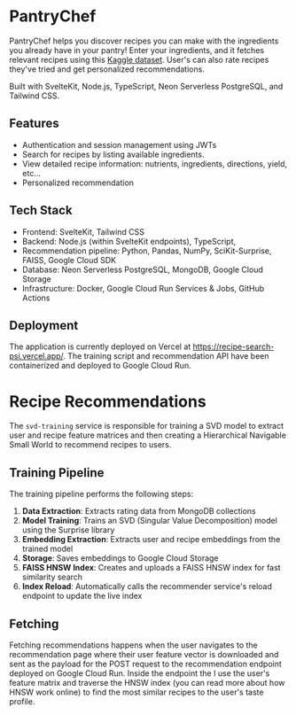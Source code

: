 # PantryChef

PantryChef helps you discover recipes you can make with the ingredients you already have in your pantry! Enter your ingredients, and it fetches relevant recipes using this [Kaggle dataset](https://www.kaggle.com/datasets/shuyangli94/food-com-recipes-and-user-interactions). User's can also rate recipes they've tried and get personalized recommendations.

Built with SvelteKit, Node.js, TypeScript, Neon Serverless PostgreSQL, and Tailwind CSS.

## Features

- Authentication and session management using JWTs
- Search for recipes by listing available ingredients.
- View detailed recipe information: nutrients, ingredients, directions, yield, etc...
- Personalized recommendation

## Tech Stack

- Frontend: SvelteKit, Tailwind CSS
- Backend: Node.js (within SvelteKit endpoints), TypeScript, 
- Recommendation pipeline: Python, Pandas, NumPy, SciKit-Surprise, FAISS, Google Cloud SDK
- Database: Neon Serverless PostgreSQL, MongoDB, Google Cloud Storage
- Infrastructure: Docker, Google Cloud Run Services & Jobs, GitHub Actions

## Deployment

The application is currently deployed on Vercel at https://recipe-search-psi.vercel.app/. The training script and recommendation API have been containerized and deployed to Google Cloud Run.

# Recipe Recommendations

The `svd-training` service is responsible for training a SVD model to extract user and recipe feature matrices and then creating a Hierarchical Navigable Small World to recommend recipes to users.

## Training Pipeline

The training pipeline performs the following steps:

1. **Data Extraction**: Extracts rating data from MongoDB collections
2. **Model Training**: Trains an SVD (Singular Value Decomposition) model using the Surprise library
3. **Embedding Extraction**: Extracts user and recipe embeddings from the trained model
4. **Storage**: Saves embeddings to Google Cloud Storage
5. **FAISS HNSW Index**: Creates and uploads a FAISS HNSW index for fast similarity search
6. **Index Reload**: Automatically calls the recommender service's reload endpoint to update the live index

## Fetching

Fetching recommendations happens when the user navigates to the recommendation page where their user feature vector is downloaded and sent as the payload for the POST request to the recommendation endpoint deployed on Google Cloud Run. Inside the endpoint the I use the user's feature matrix and traverse the HNSW index (you can read more about how HNSW work online) to find the most similar recipes to the user's taste profile.
